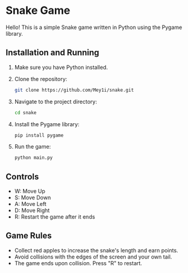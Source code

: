 # Snake Game

Hello! This is a simple Snake game written in Python using the Pygame library.

## Installation and Running

1. Make sure you have Python installed.
2. Clone the repository:

    ```bash
    git clone https://github.com/Mey1i/snake.git
    ```

3. Navigate to the project directory:

    ```bash
    cd snake
    ```

4. Install the Pygame library:

    ```bash
    pip install pygame
    ```

5. Run the game:

    ```bash
    python main.py
    ```

## Controls

- W: Move Up
- S: Move Down
- A: Move Left
- D: Move Right
- R: Restart the game after it ends

## Game Rules

- Collect red apples to increase the snake's length and earn points.
- Avoid collisions with the edges of the screen and your own tail.
- The game ends upon collision. Press "R" to restart.


